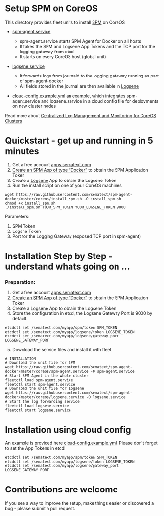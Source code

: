 # Setup SPM on CoreOS

This directory provides fleet units to install [SPM](http://sematext.com/spm/integrations/coreos-monitoring.html) on CoreOS
- [spm-agent.service](https://github.com/sematext/spm-agent-docker/blob/master/coreos/spm-agent.service)

	- spm-agent.service starts SPM Agent for Docker on all hosts 
	- It takes the SPM and Logsene App Tokens and the TCP port for the logging gateway from etcd
	- It starts on every CoreOS host (global unit)
	
- [logsene.service](https://github.com/sematext/spm-agent-docker/blob/master/coreos/spm-agent.service)

	- It forwards logs from journald to the logging gateway running as part of spm-agent-docker 
	- All fields stored in the journal are then available in [Logsene](http://www.sematext.com/logsene/index.html)
	
- [cloud-config.example.yml](https://github.com/sematext/spm-agent-docker/blob/master/coreos/cloud-config.example.yml) an example, which integrates spm-agent.service and logsene.service in a cloud config file for deployments on new cluster nodes

Read more about [Centralized Log Management and Monitoring for CoreOS Clusters](http://blog.sematext.com/2015/07/21/coreos-clusters-centralized-log-management-and-monitoring/)  


# Quickstart - get up and running in 5 minutes

1. Get a free account [apps.sematext.com](https://apps.sematext.com/users-web/register.do)  
2. [Create an SPM App of type “Docker”](https://apps.sematext.com/spm-reports/registerApplication.do) to obtain the SPM Application Token
3. Create a [Logsene](http://www.sematext.com/logsene/) App to obtain the Logsene Token
4. Run the install script on one of your CoreOS machines

```
wget https://raw.githubusercontent.com/sematext/spm-agent-docker/master/coreos/install_spm.sh -O install_spm.sh
chmod +x install_spm.sh
./install_spm.sh YOUR_SPM_TOKEN YOUR_LOGSENE_TOKEN 9000
```

Parameters:
1. SPM Token
2. Logsne Token
3. Port for the Logging Gateway (exposed TCP port in spm-agent)

# Installation Step by Step - understand whats going on ...

### Preparation:

1. Get a free account [apps.sematext.com](https://apps.sematext.com/users-web/register.do)  
2. [Create an SPM App of type “Docker”](https://apps.sematext.com/spm-reports/registerApplication.do) to obtain the SPM Application Token
3. Create a [Logsene](http://www.sematext.com/logsene/) App to obtain the Logsene Token
4. Store the configuration in etcd, the Logsene Gateway Port is 9000 by default. 

```
etcdctl set /sematext.com/myapp/spm/token SPM_TOKEN
etcdctl set /sematext.com/myapp/logsene/token LOGSENE_TOKEN
etcdctl set /sematext.com/myapp/logsene/gateway_port LOGSENE_GATEWAY_PORT
```

5. Download the service files and install it with fleet

```
# INSTALLATION
# Download the unit file for SPM
wget https://raw.githubusercontent.com/sematext/spm-agent-docker/master/coreos/spm-agent.service -O spm-agent.service
# Start SPM Agent in the whole cluster
fleetctl load spm-agent.service
fleetctl start spm-agent.service
# Download the unit file for Logsene
wget https://raw.githubusercontent.com/sematext/spm-agent-docker/master/coreos/logsene.service -O logsene.service
# Start the log forwarding service
fleetctl load logsene.service
fleetctl start logsene.service
```

# Installation using cloud config

An example is provided here [cloud-config.example.yml](https://github.com/sematext/spm-agent-docker/blob/master/coreos/cloud-config.example.yml). Please don't forget to set the App Tokens in etcd!

```
etcdctl set /sematext.com/myapp/spm/token SPM_TOKEN
etcdctl set /sematext.com/myapp/logsene/token LOGSENE_TOKEN
etcdctl set /sematext.com/myapp/logsene/gateway_port LOGSENE_GATEWAY_PORT
```

# Contributions are welcome

If you see a way to improve the setup, make things easier or discovered a bug - please submit a pull request.  



